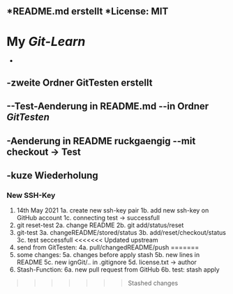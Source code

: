 *README.md erstellt
*License: MIT
-
# My *Git-Learn*
-
-zweite Ordner GitTesten erstellt
  --
  --Test-Aenderung in README.md
  --in Ordner _GitTesten_
-
-Aenderung in README ruckgaengig
  --mit checkout -> Test
-
-kuze Wiederholung
-
### New SSH-Key
1. 14th May 2021
  1a. create new ssh-key pair
  1b. add new ssh-key on GitHub account
  1c. connecting test -> successfull
2. git reset-test
  2a. change README
  2b. git add/status/reset
3. git-test
  3a. changeREADME/stored/status
  3b. add/reset/checkout/status
  3c. test seccessfull
<<<<<<< Updated upstream
4. send from GitTesten: 
  4a. pull/changedREADME/push
=======
5. some changes: 
  5a. changes before apply stash
  5b. new lines in README
  5c. new ignGit/.. in .gitignore
  5d. license.txt -> author
6. Stash-Function: 
  6a. new pull request from GitHub
  6b. test: stash apply
>>>>>>> Stashed changes
